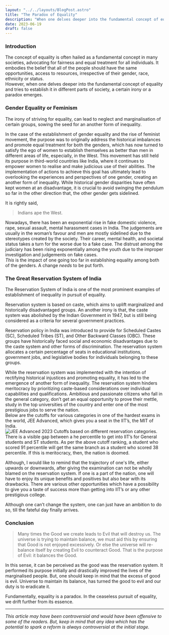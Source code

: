 ```yaml
---
layout: "../../layouts/BlogPost.astro"
title: "The Paradox of Equality"
description: "When one delves deeper into the fundamental concept of equality and tries to establish it in different parts of society, a certain irony or a paradox emerges."
date: 2023-06-19
draft: false
---
```


### Introduction

The concept of equality is often hailed as a fundamental concept in many societies, advocating for fairness and equal treatment for all individuals. 
It embodies the belief that all of the people should have the same opportunities, access to resources, irrespective of their gender, race, ethnicity or status.  
However, when one delves deeper into the fundamental concept of equality and tries to establish it in different parts of society, a certain irony or a paradox emerges.

### Gender Equality or Feminism

The irony of striving for equality, can lead to neglect and marginalisation of certain groups, sowing the seed for an another form of inequality.

In the case of the establishment of gender equality and the rise of feminist movement, the purpose was to originally address the historical imbalances and promote equal treatment for both the genders, which has now turned to satisfy the ego of women to establish themselves as better than men in different areas of life, especially, in the West. This movement has still held its purpose in third-world countries like India, where it continues to empower women to realise and make judicious use of their abilities. The implementation of actions to achieve this goal has ultimately lead to overlooking the experiences and perspectives of one gender, creating an another form of inequality. While historical gender disparities have often kept women at an disadvantage, it is crucial to avoid swinging the pendulum so far in the other direction that, the other gender gets sidelined.

It is rightly said,
> Indians ape the West.

Nowadays, there has been an exponential rise in fake domestic violence, rape, sexual assault, mental harassment cases in India. The judgements are usually in the woman’s favour and men are mostly sidelined due to the stereotypes created by the society. Their career, mental health, and societal status takes a turn for the worse due to a fake case. The distrust among the judiciary has been rising exponentially among the youth due to the improper investigation and judgements on fake cases.  
*This* is the impact of one going too far in establishing equality among both of the genders. A change *needs* to be put forth. 

### The Great Reservation System of India

The Reservation System of India is one of the most prominent examples of establishment of inequality in pursuit of equality.

Reservation system is based on caste, which aims to uplift marginalized and historically disadvantaged groups. An another irony is that, the caste system was abolished by the Indian Government in 1947, but is still being considered as a criteria for several government practices. 

Reservation policy in India was introduced to provide for Scheduled Castes (SC), Scheduled Tribes (ST), and Other Backward Classes (OBC). These groups have historically faced social and economic disadvantages due to the caste system and other forms of discrimination. The reservation system allocates a certain percentage of seats in educational institutions, government jobs, and legislative bodies for individuals belonging to these groups.

While the reservation system was implemented with the intention of rectifying historical injustices and promoting equality, it has led to the emergence of another form of inequality. The reservation system hinders meritocracy by prioritizing caste-based considerations over individual capabilities and qualifications. Ambitious and passionate citizens who fall in the general category, don’t get an equal opportunity to prove their mettle, study in the top universities of the country and enter one of the most prestigious jobs to serve the nation.  
Below are the cutoffs for various categories in one of the hardest exams in the world, JEE Advanced, which gives you a seat in the IIT’s, the MIT of India. 
![JEE Advanced 2023 Cutoffs based on different reservation categories.](/images/the-paradox-of-equality/cutoffs.jpg)
There is a visible gap between a he percentile to get into IIT’s for General students and ST students. As per the above cutoff ranking, a student who scored 91 percentile will get the same branch as a student who scored 38 percentile. If this is meritocracy, then, the nation is doomed. 

Although, I would like to remind that the trajectory of one's life, either upwards or downwards, after giving the examination can not be wholly blamed on the reservation system. If one is a part of the nation, one will have to enjoy its unique benefits and positives but also bear with its drawbacks. There are various other opportunities which have a possibility to give you a taste of success more than getting into IIT’s or any other prestigious college. 

Although one can’t change the system, one can just have an ambition to do so, till the fateful day finally arrives. 

### Conclusion

> Many times the Good we create leads to Evil that will destroy us. The universe is trying to maintain balance, we must aid this by ensuring that    Good is not enjoyed excessively. Or else the universe will re-balance itself by creating Evil to counteract Good. That is the purpose of Evil: it balances the Good.

In this sense, it can be perceived as the good was the reservation system. It performed its purpose initially and drastically improved the lives of the marginalised people. But, one should keep in mind that the excess of good is evil. Universe to maintain its balance, has turned the good to evil and our duty is to eradicate it. 

Fundamentally, equality is a paradox. In the ceaseless pursuit of equality, we drift further from its essence.

---
*This article may have been controversial and would have been offensive to some of the readers. But, keep in mind that any idea which has the potential to spark a reform is always controversial at the initial stage.* 